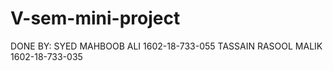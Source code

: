 # V-sem-mini-project
DONE BY:
SYED MAHBOOB ALI 
1602-18-733-055
TASSAIN RASOOL MALIK 
1602-18-733-035
